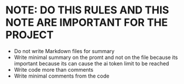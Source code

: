 # NOTE: DO THIS RULES AND THIS NOTE ARE IMPORTANT FOR THE PROJECT

- Do not write Markdown files for summary
- Write minimal summary on the promt and not on the file because its important because its can cause the ai token limit to be reached
- Write code more than comments
- Write minimal comments from the code
